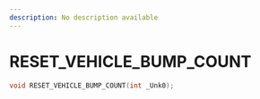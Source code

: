 ```yaml
---
description: No description available 
---
```


# RESET_VEHICLE_BUMP_COUNT

```cpp
void RESET_VEHICLE_BUMP_COUNT(int _Unk0);
```